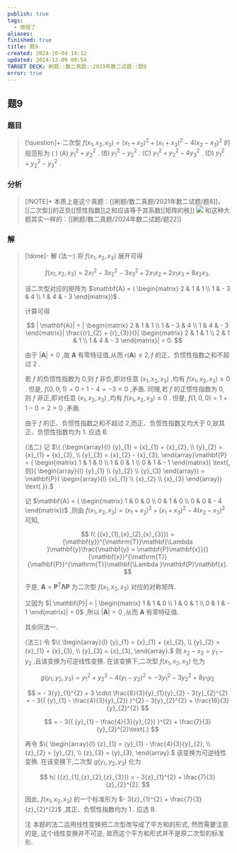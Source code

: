 ```yaml
---
publish: true
tags:
  - 做错了
aliases: 
finished: true
title: 题9
created: 2024-10-04 14:12
updated: 2024-12-09 09:54
TARGET DECK: 刷题::数二真题::2023年数二试题::题9
error: true
---
```

## 题9
### 题目
> [!question]+
> 二次型 $f( {{x}_{1},{x}_{2},{x}_{3}}) = {( {x}_{1} + {x}_{2}) }^{2} + {( {x}_{1} + {x}_{3}) }^{2} - 4{( {x}_{2} - {x}_{3}) }^{2}$ 的规范形为 ( )
> (A) ${y}_{1}^{2} + {y}_{2}^{2}$ . 
> (B) ${y}_{1}^{2} - {y}_{2}^{2}$ . 
> (C) ${y}_{1}^{2} + {y}_{2}^{2} - 4{y}_{3}^{2}$ . 
> (D) ${y}_{1}^{2} + {y}_{2}^{2} - {y}_{3}^{2}$ .
### 分析
> [!NOTE]+
> 本质上是这个真题：[[刷题/数二真题/2021年数二试题/题8]]，[[二次型]]的正负[[惯性指数]]之和应该等于其系数[[矩阵的秩]]
> ![](https://img.hwenyi.live/202412091755011.webp)
> 和这种大题其实一样的：[[刷题/数二真题/2024年数二试题/题22]]
### 解
> [!done]-
> 解 (法一) 将 $f( {{x}_{1},{x}_{2},{x}_{3}})$ 展开可得
> 
> $$
> f( {{x}_{1},{x}_{2},{x}_{3}}) = 2{x}_{1}^{2} - 3{x}_{2}^{2} - 3{x}_{3}^{2} + 2{x}_{1}{x}_{2} + 2{x}_{1}{x}_{3} + 8{x}_{2}{x}_{3}.
> $$
> 
> 该二次型对应的矩阵为 $\mathbf{A} = ( \begin{matrix} 2 & 1 & 1 \\ 1 & - 3 & 4 \\ 1 & 4 & - 3 \end{matrix})$ .
> 
> 计算可得
> 
> $$
> | \mathbf{A}| = | \begin{matrix} 2 & 1 & 1 \\ 1 & - 3 & 4 \\ 1 & 4 & - 3 \end{matrix}| \frac{{r}_{2} + {r}_{3}}{}| \begin{matrix} 2 & 1 & 1 \\ 2 & 1 & 1 \\ 1 & 4 & - 3 \end{matrix}| = 0.
> $$
> 
> 由于 $| \mathbf{A}| = 0$ ,故 $\mathbf{A}$ 有零特征值,从而 $r( \mathbf{A}) \leq 2, f$ 的正、负惯性指数之和不超过 2 .
> 
> 若 $f$ 的负惯性指数为 0,则 $f$ 非负,即对任意 $( {{x}_{1},{x}_{2},{x}_{3}})$ ,均有 $f( {{x}_{1},{x}_{2},{x}_{3}}) \geq 0$ . 但是, $f( {0,0,1}) = 0 + 1 - 4 = - 3 < 0$ ,矛盾. 同理,若 $f$ 的正惯性指数为 0,则 $f$ 非正,即对任意 $( {{x}_{1},{x}_{2},{x}_{3}})$ ,均有 $f( {{x}_{1},{x}_{2},{x}_{3}}) \leq 0$ . 但是, $f( {1,0,0}) = 1 + 1 - 0 = 2 > 0$ ,矛盾.
> 
> 由于 $f$ 的正、负惯性指数之和不超过 2,而正、负惯性指数又均大于 0,故其正、负惯性指数均为 1. 应选 B.
> 
> (法二) 记 $\{ {\begin{array}{l} {y}_{1} = {x}_{1} + {x}_{2}, \\ {y}_{2} = {x}_{1} + {x}_{3}, \\ {y}_{3} = {x}_{2} - {x}_{3}, \end{array}\mathbf{P} = ( \begin{matrix} 1 & 1 & 0 \\ 1 & 0 & 1 \\ 0 & 1 & - 1 \end{matrix}) \text{,则}( \begin{array}{l} {y}_{1} \\ {y}_{2} \\ {y}_{3} \end{array}) = \mathbf{P}( \begin{array}{l} {x}_{1} \\ {x}_{2} \\ {x}_{3} \end{array}) \text{.}}.$
> 
> 记 $\mathbf{A} = ( \begin{matrix} 1 & 0 & 0 \\ 0 & 1 & 0 \\ 0 & 0 & - 4 \end{matrix})$ ,则由 $f( {{x}_{1},{x}_{2},{x}_{3}}) = {( {x}_{1} + {x}_{2}) }^{2} + {( {x}_{1} + {x}_{3}) }^{2} - 4{( {x}_{2} - {x}_{3}) }^{2}$ 可知,
> 
> $$
> f( {{x}_{1},{x}_{2},{x}_{3}}) = {\mathbf{y}}^{\mathrm{T}}\mathbf{\Lambda }\mathbf{y}\frac{\mathbf{y} = \mathbf{P}\mathbf{x}}{}{\mathbf{x}}^{\mathrm{T}}{\mathbf{P}}^{\mathrm{T}}\mathbf{\Lambda }\mathbf{P}\mathbf{x}.
> $$
> 
> 于是, $\mathbf{A} = {\mathbf{P}}^{\mathrm{T}}\mathbf{\Lambda }\mathbf{P}$ 为二次型 $f( {{x}_{1},{x}_{2},{x}_{3}})$ 对应的对称矩阵.
> 
> 又因为 $| \mathbf{P}| = | \begin{matrix} 1 & 1 & 0 \\ 1 & 0 & 1 \\ 0 & 1 & - 1 \end{matrix}| = 0$ ,所以 $| \mathbf{A}| = 0$ ,从而 $\mathbf{A}$ 有零特征值.
> 
> 其余同法一.
> 
> (法三) 令 $\{ \begin{array}{l} {y}_{1} = {x}_{1} + {x}_{2}, \\ {y}_{2} = {x}_{1} + {x}_{3}, \\ {y}_{3} = {x}_{3}, \end{array}.$ 则 ${x}_{2} - {x}_{3} = {y}_{1} - {y}_{2}$ ,且该变换为可逆线性变换. 在该变换下,二次型 $f( {{x}_{1},{x}_{2},{x}_{3}})$ 化为
> 
> $$
> g( {{y}_{1},{y}_{2},{y}_{3}}) = {y}_{1}^{2} + {y}_{2}^{2} - 4{( {y}_{1} - {y}_{2}) }^{2} = - 3{y}_{1}^{2} - 3{y}_{2}^{2} + 8{y}_{1}{y}_{2}
> $$
> 
> $$
> = - 3{y}_{1}^{2} + 3 \cdot \frac{8}{3}{y}_{1}{y}_{2} - 3{y}_{2}^{2} = - 3{( {y}_{1} - \frac{4}{3}{y}_{2}) }^{2} - 3{y}_{2}^{2} + \frac{16}{3}{y}_{2}^{2}
> $$
> 
> $$
> = - 3{( {y}_{1} - \frac{4}{3}{y}_{2}) }^{2} + \frac{7}{3}{y}_{2}^{2}\text{.}
> $$
> 
> 再令 $\{ \begin{array}{l} {z}_{1} = {y}_{1} - \frac{4}{3}{y}_{2}, \\ {z}_{2} = {y}_{2}, \\ {z}_{3} = {y}_{3}, \end{array}.$ 该变换为可逆线性变换. 在该变换下,二次型 $g( {{y}_{1},{y}_{2},{y}_{3}})$ 化为
> 
> $$
> h( {{z}_{1},{z}_{2},{z}_{3}}) = - 3{z}_{1}^{2} + \frac{7}{3}{z}_{2}^{2}.
> $$
> 
> 因此, $f( {{x}_{1},{x}_{2},{x}_{3}})$ 的一个标准形为 $- 3{z}_{1}^{2} + \frac{7}{3}{z}_{2}^{2}$ ,其正、负惯性指数均为 1 . 应选 B.
> 
> 注 本题的法二运用线性变换把二次型改写成了平方和的形式, 然而需要注意的是, 这个线性变换并不可逆, 故而这个平方和形式并不是原二次型的标准形.
